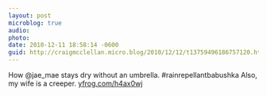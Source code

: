 ```yaml
---
layout: post
microblog: true
audio: 
photo: 
date: 2010-12-11 18:58:14 -0600
guid: http://craigmcclellan.micro.blog/2010/12/12/t13759496186757120.html
---
```

How @jae_mae stays dry without an umbrella. #rainrepellantbabushka Also, my wife is a creeper.  [yfrog.com/h4ax0wj](http://yfrog.com/h4ax0wj)
